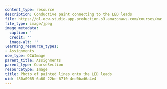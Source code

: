 ```yaml
---
content_type: resource
description: Conductive paint connecting to the LED leads
file: https://ol-ocw-studio-app-production.s3.amazonaws.com/courses/mas-714j-technologies-for-creative-learning-fall-2009/f80a09656a6022be67104ed0bad6a4e4_Image7.jpg
file_type: image/jpeg
image_metadata:
  caption: ''
  credit: ''
  image-alt: ''
learning_resource_types:
- Assignments
ocw_type: OCWImage
parent_title: Assignments
parent_type: CourseSection
resourcetype: Image
title: Photo of painted lines onto the LED leads
uid: f80a0965-6a60-22be-6710-4ed0bad6a4e4
---
```

